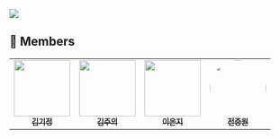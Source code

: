 
<img src="https://user-images.githubusercontent.com/88659167/233338326-5316ef42-962f-4405-a336-e0724123fb62.png">

## 🧑 Members

<table>
  <tr>
     <td align="center">
        <a href="https://github.com/GijeongKim98">
          <img src="https://avatars.githubusercontent.com/u/83777482?v=4" width="100px" alt=""/><br />
          <sub><b>김기정</b></sub>
        </a><br/>
    </td>
    <td align="center">
        <a href="https://github.com/watchstep">
          <img src="https://avatars.githubusercontent.com/u/88659167?v=4" width="100px" alt=""/><br />
          <sub><b>김주의</b></sub>
        </a><br/>
    </td>
    <td align="center">
        <a href="https://github.com/eunjios">
          <img src="https://avatars.githubusercontent.com/u/77034159?v=4" width="100px" alt=""/><br />
          <sub><b>이은지</b></sub>
        </a><br/>
    </td>
    <td align="center">
        <a href="https://github.com/1132jjw">
          <img src="https://avatars.githubusercontent.com/u/62981031?v=4" width="100px" style="border-radius:70%" alt=""/><br />
          <sub><b>전증원</b></sub><br/>
        </a>
    </td>
  </tr>
</table>
